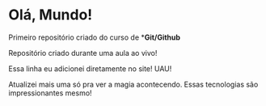 # Olá, Mundo!
 
 Primeiro repositório criado do curso de ***Git/Github**

 Repositório criado durante uma aula ao vivo!
 
 Essa linha eu adicionei diretamente no site! UAU!
 
 Atualizei mais uma só pra ver a magia acontecendo. Essas tecnologias são impressionantes mesmo!
